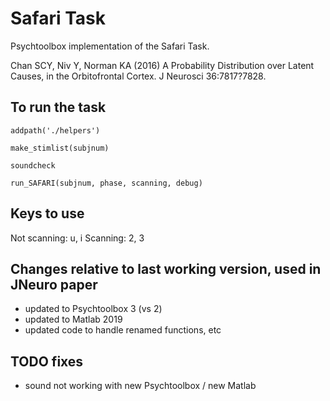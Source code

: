 # Safari Task

Psychtoolbox implementation of the Safari Task.

Chan SCY, Niv Y, Norman KA (2016) A Probability Distribution over Latent Causes, in the Orbitofrontal Cortex. J Neurosci 36:7817?7828.

## To run the task
```
addpath('./helpers')

make_stimlist(subjnum)

soundcheck

run_SAFARI(subjnum, phase, scanning, debug)
```

## Keys to use

Not scanning: u, i
Scanning: 2, 3

## Changes relative to last working version, used in JNeuro paper
- updated to Psychtoolbox 3 (vs 2)
- updated to Matlab 2019 
- updated code to handle renamed functions, etc

## TODO fixes
- sound not working with new Psychtoolbox / new Matlab